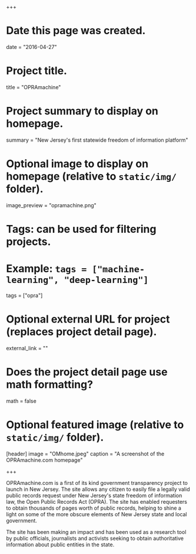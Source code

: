 +++
# Date this page was created.
date = "2016-04-27"

# Project title.
title = "OPRAmachine"

# Project summary to display on homepage.
summary = "New Jersey's first statewide freedom of information platform"

# Optional image to display on homepage (relative to `static/img/` folder).
image_preview = "opramachine.png"

# Tags: can be used for filtering projects.
# Example: `tags = ["machine-learning", "deep-learning"]`
tags = ["opra"]

# Optional external URL for project (replaces project detail page).
external_link = ""

# Does the project detail page use math formatting?
math = false

# Optional featured image (relative to `static/img/` folder).
[header]
image = "OMhome.jpeg"
caption = "A screenshot of the OPRAmachine.com homepage"

+++

OPRAmachine.com is a first of its kind government transparency project to launch in New Jersey. The site allows any citizen to easily file a legally valid public records request under New Jersey's state freedom of information law, the Open Public Records Act (OPRA). The site has enabled requesters to obtain thousands of pages worth of public records, helping to shine a light on some of the more obscure elements of New Jersey state and local government.

The site has been making an impact and has been used as a research tool by public officials, journalists and activists seeking to obtain authoritative information about public entities in the state.
